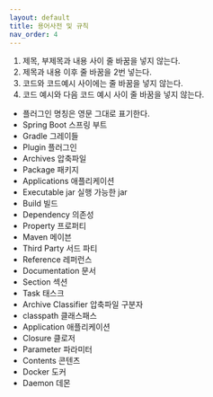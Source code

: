 ```yaml
---
layout: default
title: 용어사전 및 규칙
nav_order: 4
---
```


1. 제목, 부제목과 내용 사이 줄 바꿈을 넣지 않는다.
2. 제목과 내용 이후 줄 바꿈을 2번 넣는다.
3. 코드와 코드예시 사이에는 줄 바꿈을 넣지 않는다.
4. 코드 예시와 다음 코드 예시 사이 줄 바꿈을 넣지 않는다.

- 플러그인 명칭은 영문 그대로 표기한다.
- Spring Boot 스프링 부트
- Gradle 그레이들
- Plugin 플러그인
- Archives 압축파일
- Package 패키지
- Applications 애플리케이션
- Executable jar 실행 가능한 jar
- Build 빌드
- Dependency 의존성
- Property 프로퍼티
- Maven 메이븐
- Third Party 서드 파티
- Reference 레퍼런스
- Documentation 문서
- Section 섹션
- Task 태스크
- Archive Classifier 압축파일 구분자
- classpath 클래스패스
- Application 애플리케이션
- Closure 클로저
- Parameter 파라미터
- Contents 콘텐츠
- Docker 도커
- Daemon 데몬